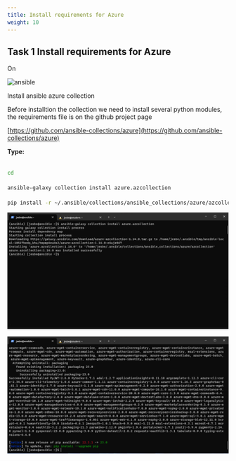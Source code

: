 ```yaml
---
title: Install requirements for Azure
weight: 10
---
```


## Task 1 Install requirements for Azure

On

![ansible](/images/ansible.png)

Install ansible azure collection

Before installtion the collection we need to install several python modules, the requirements file is on the github project page

[https://github.com/ansible-collections/azure](https://github.com/ansible-collections/azure)

**Type:**

```bash

cd

ansible-galaxy collection install azure.azcollection

pip install -r ~/.ansible/collections/ansible_collections/azure/azcollection/requirements-azure.txt

```

![Alt text](images/001_install_pip_azure.png?raw=true "install azure")

![Alt text](images/002_run_requirements_pip_azure.png?raw=true "install azure")
